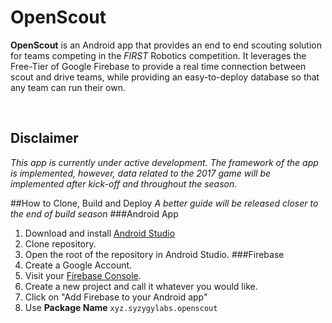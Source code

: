# OpenScout

**OpenScout** is an Android app that provides an end to end scouting solution for teams competing in the <i>FIRST</i> Robotics competition. It leverages the Free-Tier of Google Firebase to provide a real time connection between scout and drive teams, while providing an easy-to-deploy database so that any team can run their own.

<br>

## Disclaimer
<i>This app is currently under active development. The framework of the app is implemented, however, data related to the 2017 game will be implemented after kick-off and throughout the season.</i>

##How to Clone, Build and Deploy
<i>A better guide will be released closer to the end of build season</i>
###Android App
1. Download and install <a target="_blank" href="https://developer.android.com/studio/index.html">Android Studio</a>
2. Clone repository.
3. Open the root of the repository in Android Studio.
###Firebase
1. Create a Google Account.
2. Visit your <a target="_blank" href="https://console.firebase.google.com/?pli=1">Firebase Console</a>.
3. Create a new project and call it whatever you would like.
4. Click on "Add Firebase to your Android app"
5. Use **Package Name** `xyz.syzygylabs.openscout`

